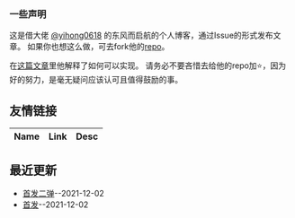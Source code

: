 ### 一些声明

这是借大佬 [@yihong0618](https://github.com/yihong0618) 的东风而启航的个人博客，通过Issue的形式发布文章。
如果你也想这么做，可去fork他的[repo](https://github.com/yihong0618/gitblog)。

在[这篇文章](https://github.com/yihong0618/gitblog/issues/177)里他解释了如何可以实现。
请务必不要吝惜去给他的repo加⭐，因为好的努力，是毫无疑问应该认可且值得鼓励的事。
## 友情链接
| Name | Link | Desc | 
 | ---- | ---- | ---- |
## 最近更新
- [首发二弹](https://github.com/gnimg/gitblog/issues/2)--2021-12-02
- [首发](https://github.com/gnimg/gitblog/issues/1)--2021-12-02
